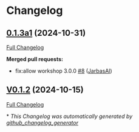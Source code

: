# Changelog

## [0.1.3a1](https://github.com/OpenVoiceOS/ovos-skill-pyradios/tree/0.1.3a1) (2024-10-31)

[Full Changelog](https://github.com/OpenVoiceOS/ovos-skill-pyradios/compare/V0.1.2...0.1.3a1)

**Merged pull requests:**

- fix:allow workshop 3.0.0 [\#8](https://github.com/OpenVoiceOS/ovos-skill-pyradios/pull/8) ([JarbasAl](https://github.com/JarbasAl))

## [V0.1.2](https://github.com/OpenVoiceOS/ovos-skill-pyradios/tree/V0.1.2) (2024-10-15)

[Full Changelog](https://github.com/OpenVoiceOS/ovos-skill-pyradios/compare/0.1.2...V0.1.2)



\* *This Changelog was automatically generated by [github_changelog_generator](https://github.com/github-changelog-generator/github-changelog-generator)*
